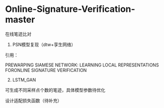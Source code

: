 # Online-Signature-Verification-master
在线笔迹比对

1. PSN模型复现（dtw+孪生网络）

引用：

PREWARPING SIAMESE NETWORK: LEARNING LOCAL REPRESENTATIONS FORONLINE SIGNATURE VERIFICATION

2. LSTM_GAN 

可生成不同采样点个数的笔迹，具体模型参数待优化

设计适配损失函数（待补充）
